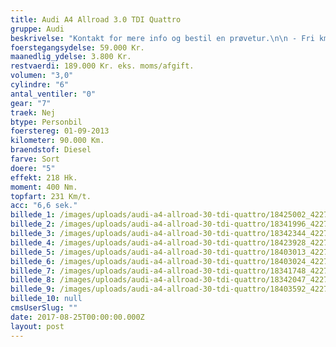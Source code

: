 ```yaml
---
title: Audi A4 Allroad 3.0 TDI Quattro
gruppe: Audi
beskrivelse: "Kontakt for mere info og bestil en prøvetur.\n\n - Fri km. \n\n - Klar til levering.\n\n - Mulighed for mekaniskgaranti.\n\n  ✔ Ingen km-begrænsning: Kør så meget du vil i hele perioden.\n\n ✔ Garantiforsikring tilbydes: Ingen uventede værksteds regninger.\n\n ✔ Mulighed for billig forsikring \n\n ✔ Vaskekort til Cirkel K: Vask bilen i hele landet hos Cirkel K.\n\n ✔ Skal vi hjælpe dig med at finde drømmebilen, tilbyder vi Danmarks bedste leasingpakker.\n\n"
foerstegangsydelse: 59.000 Kr.
maanedlig_ydelse: 3.800 Kr.
restvaerdi: 189.000 Kr. eks. moms/afgift.
volumen: "3,0"
cylindre: "6"
antal_ventiler: "0"
gear: "7"
traek: Nej
btype: Personbil
foerstereg: 01-09-2013
kilometer: 90.000 Km.
braendstof: Diesel
farve: Sort
doere: "5"
effekt: 218 Hk.
moment: 400 Nm.
topfart: 231 Km/t.
acc: "6,6 sek."
billede_1: /images/uploads/audi-a4-allroad-30-tdi-quattro/18425002_422765751413351_6005185729733354479_n.jpg
billede_2: /images/uploads/audi-a4-allroad-30-tdi-quattro/18341996_422765748080018_2405627982922374487_n.jpg
billede_3: /images/uploads/audi-a4-allroad-30-tdi-quattro/18342344_422765754746684_3925567230513371115_n.jpg
billede_4: /images/uploads/audi-a4-allroad-30-tdi-quattro/18423928_422765761413350_8534003955051128395_n.jpg
billede_5: /images/uploads/audi-a4-allroad-30-tdi-quattro/18403013_422765788080014_3268313114857922955_n.jpg
billede_6: /images/uploads/audi-a4-allroad-30-tdi-quattro/18403024_422765808080012_7648776512358177477_n.jpg
billede_7: /images/uploads/audi-a4-allroad-30-tdi-quattro/18341748_422765784746681_3625659621983111591_n.jpg
billede_8: /images/uploads/audi-a4-allroad-30-tdi-quattro/18342047_422765828080010_6923614638562945403_n.jpg
billede_9: /images/uploads/audi-a4-allroad-30-tdi-quattro/18403592_422765818080011_6514571421049062582_n.jpg
billede_10: null
cmsUserSlug: ""
date: 2017-08-25T00:00:00.000Z
layout: post
---
```


